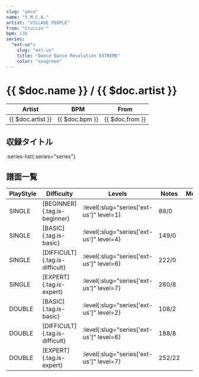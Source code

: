 ```yaml
---
slug: "ymca"
name: "Y.M.C.A."
artist: "VILLAGE PEOPLE"
from: "Cruisin'"
bpm: 130
series:
  "ext-us":
    slug: "ext-us"
    title: "Dance Dance Revolution EXTREME"
    color: "seagreen"
---
```


# {{ $doc.name }} / {{ $doc.artist }}

|Artist|BPM|From|
|------|---|----|
|{{ $doc.artist }}|{{ $doc.bpm }}|{{ $doc.from }}|

## 収録タイトル

:series-list{:series="series"}

## 譜面一覧

|PlayStyle|Difficulty|Levels|Notes|Movie|
|---------|----------|------|-----|-----|
|SINGLE|[BEGINNER]{.tag.is-beginner}|:level{:slug="series['ext-us']" level=1}|89/0||
|SINGLE|[BASIC]{.tag.is-basic}|:level{:slug="series['ext-us']" level=4}|149/0||
|SINGLE|[DIFFICULT]{.tag.is-difficult}|:level{:slug="series['ext-us']" level=6}|222/0||
|SINGLE|[EXPERT]{.tag.is-expert}|:level{:slug="series['ext-us']" level=7}|260/8||
|DOUBLE|[BASIC]{.tag.is-basic}|:level{:slug="series['ext-us']" level=2}|108/2||
|DOUBLE|[DIFFICULT]{.tag.is-difficult}|:level{:slug="series['ext-us']" level=6}|188/8||
|DOUBLE|[EXPERT]{.tag.is-expert}|:level{:slug="series['ext-us']" level=7}|252/22||
